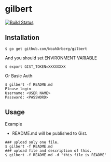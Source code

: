 # gilbert
[![Build Status](https://travis-ci.org/NoahOrberg/gilbert.svg?branch=master)](https://travis-ci.org/NoahOrberg/gilbert)

## Installation
```
$ go get github.com/NoahOrberg/gilbert
```
And you should set ENVIRONMENT VARIABLE
```
$ export GIST_TOKEN=XXXXXXXX
```
Or Basic Auth
```
$ gilbert -f README.md
Please login
Username: <USER NAME>
Password: <PASSWORD>

```
## Usage
Example
- README.md will be published to Gist.
```
### upload only one file.
$ gilbert -f README.md
### upload file and description of this.
$ gilbert -f README.md -d "this file is README"
```

